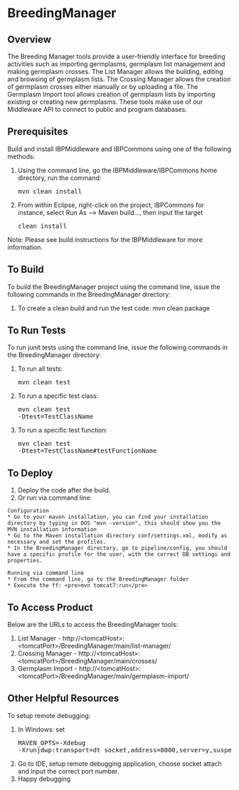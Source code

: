 BreedingManager
============

Overview
----------
The Breeding Manager tools provide a user-friendly interface for breeding activities such as importing germplasms, 
germplasm list management and making germplasm crosses. The List Manager allows the building, editing and browsing of germplasm lists.
The Crossing Manager allows the creation of germplasm crosses either manually or by uploading a file. 
The Germplasm Import tool allows creation of germplasm lists by importing existing or creating new germplasms.
These tools make use of our Middleware API to connect to public and program databases.

Prerequisites
---------------
Build and install IBPMiddleware and IBPCommons using one of the following methods:
  1.  Using the command line, go the IBPMiddleware/IBPCommons home directory, run the command: <pre>mvn clean install</pre>
  2.  From within Eclipse, right-click on the project, IBPCommons for instance, select Run As --> Maven build..., then input the target <pre>clean install</pre>

Note: Please see build instructions for the IBPMiddleware for more information.

To Build
----------
To build the BreedingManager project using the command line, issue the following commands in the BreedingManager directory:
  1.  To create a clean build and run the test code: mvn clean package

To Run Tests
--------------
To run junit tests using the command line, issue the following commands in the BreedingManager directory:
  1.  To run all tests: <pre>mvn clean test</pre>
  2.  To run a specific test class: <pre>mvn clean test -Dtest=TestClassName</pre>
  3.  To run a specific test function: <pre>mvn clean test -Dtest=TestClassName#testFunctionName</pre>
 
To Deploy
-----------
  1.  Deploy the code after the build.
  2.  Or run via command line:
  
    Configuration
  	* Go to your maven installation, you can find your installation directory by typing in DOS "mvn -version", this should show you the MVN installation information
  	* Go to the Maven installation directory conf/settings.xml, modify as necessary and set the profiles.
  	* In the BreedingManager directory, go to pipeline/config, you should have a specific profile for the user, with the correct DB settings and properties.
  	
  	Running via command line
  	* From the command line, go to the BreedingManager folder
  	* Execute the ff: <pre>mvn tomcat7:run</pre>

To Access Product
-------------------
Below are the URLs to access the BreedingManager tools:
  1.  List Manager - http://&lt;tomcatHost&gt;:&lt;tomcatPort&gt;/BreedingManager/main/list-manager/
  2.  Crossing Manager - http://&lt;tomcatHost&gt;:&lt;tomcatPort&gt;/BreedingManager/main/crosses/
  3.  Germplasm Import - http://&lt;tomcatHost&gt;:&lt;tomcatPort&gt;/BreedingManager/main/germplasm-import/

Other Helpful Resources
-------------------------
To setup remote debugging:
  1.  In Windows: set <pre>MAVEN_OPTS=-Xdebug -Xrunjdwp:transport=dt_socket,address=8000,server=y,suspend=n</pre>
  2.  Go to IDE, setup remote debugging application, choose socket attach and input the correct port number.
  3.  Happy debugging
